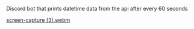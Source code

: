 Discord bot that prints datetime data from the api after every 60 seconds

[screen-capture (3).webm](https://github.com/psankhe28/discord-bot/assets/84843461/7bd7bfff-1e92-421f-9cdf-3dd548eb6938)

